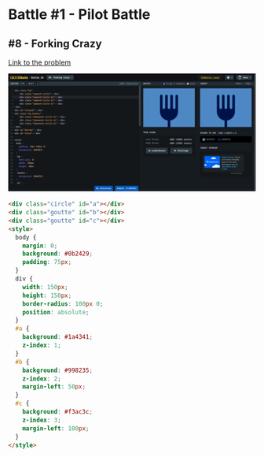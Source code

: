# Battle #1 - Pilot Battle

## #8 - Forking Crazy

[Link to the problem](https://cssbattle.dev/play/8)

![result](./images/forking_crazy.png)

```html
<div class="circle" id="a"></div>
<div class="goutte" id="b"></div>
<div class="goutte" id="c"></div>
<style>
  body {
    margin: 0;
    background: #0b2429;
    padding: 75px;
  }
  div {
    width: 150px;
    height: 150px;
    border-radius: 100px 0;
    position: absolute;
  }
  #a {
    background: #1a4341;
    z-index: 1;
  }
  #b {
    background: #998235;
    z-index: 2;
    margin-left: 50px;
  }
  #c {
    background: #f3ac3c;
    z-index: 3;
    margin-left: 100px;
  }
</style>
```
